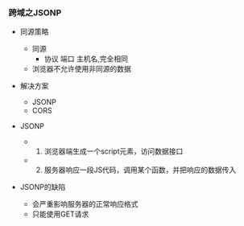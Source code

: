 ### 跨域之JSONP
- 同源策略
  - 同源
    - 协议 端口 主机名,完全相同
  - 浏览器不允许使用非同源的数据

- 解决方案 
  - JSONP
  - CORS

- JSONP
  - 1. 浏览器端生成一个script元素，访问数据接口
  - 2. 服务器响应一段JS代码，调用某个函数，并把响应的数据传入

- JSONP的缺陷
  - 会严重影响服务器的正常响应格式
  - 只能使用GET请求